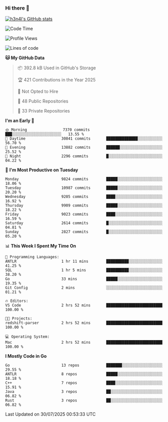 ### Hi there 👋

[![h3n4l's GitHub stats](https://github-readme-stats.vercel.app/api?username=h3n4l&count_private=true&show_icons=true&theme=radical)](https://github.com/h3n4l/github-readme-stats)

<!--START_SECTION:waka-->
![Code Time](http://img.shields.io/badge/Code%20Time-2%2C248%20hrs%207%20mins-blue)

![Profile Views](http://img.shields.io/badge/Profile%20Views-0-blue)

![Lines of code](https://img.shields.io/badge/From%20Hello%20World%20I%27ve%20Written-20.1%20million%20lines%20of%20code-blue)

**🐱 My GitHub Data** 

> 📦 392.8 kB Used in GitHub's Storage 
 > 
> 🏆 421 Contributions in the Year 2025
 > 
> 🚫 Not Opted to Hire
 > 
> 📜 48 Public Repositories 
 > 
> 🔑 33 Private Repositories 
 > 
**I'm an Early 🐤** 

```text
🌞 Morning                7370 commits        ███░░░░░░░░░░░░░░░░░░░░░░   13.55 % 
🌆 Daytime                30841 commits       ██████████████░░░░░░░░░░░   56.70 % 
🌃 Evening                13882 commits       ██████░░░░░░░░░░░░░░░░░░░   25.52 % 
🌙 Night                  2296 commits        █░░░░░░░░░░░░░░░░░░░░░░░░   04.22 % 
```
📅 **I'm Most Productive on Tuesday** 

```text
Monday                   9824 commits        █████░░░░░░░░░░░░░░░░░░░░   18.06 % 
Tuesday                  10987 commits       █████░░░░░░░░░░░░░░░░░░░░   20.20 % 
Wednesday                9205 commits        ████░░░░░░░░░░░░░░░░░░░░░   16.92 % 
Thursday                 9909 commits        █████░░░░░░░░░░░░░░░░░░░░   18.22 % 
Friday                   9023 commits        ████░░░░░░░░░░░░░░░░░░░░░   16.59 % 
Saturday                 2614 commits        █░░░░░░░░░░░░░░░░░░░░░░░░   04.81 % 
Sunday                   2827 commits        █░░░░░░░░░░░░░░░░░░░░░░░░   05.20 % 
```


📊 **This Week I Spent My Time On** 

```text
💬 Programming Languages: 
ANTLR                    1 hr 11 mins        ██████████░░░░░░░░░░░░░░░   41.25 % 
SQL                      1 hr 5 mins         ██████████░░░░░░░░░░░░░░░   38.20 % 
Go                       33 mins             █████░░░░░░░░░░░░░░░░░░░░   19.35 % 
Git Config               2 mins              ░░░░░░░░░░░░░░░░░░░░░░░░░   01.21 % 

🔥 Editors: 
VS Code                  2 hrs 52 mins       █████████████████████████   100.00 % 

🐱‍💻 Projects: 
redshift-parser          2 hrs 52 mins       █████████████████████████   100.00 % 

💻 Operating System: 
Mac                      2 hrs 52 mins       █████████████████████████   100.00 % 
```

**I Mostly Code in Go** 

```text
Go                       13 repos            ███████░░░░░░░░░░░░░░░░░░   29.55 % 
ANTLR                    8 repos             █████░░░░░░░░░░░░░░░░░░░░   18.18 % 
C++                      7 repos             ████░░░░░░░░░░░░░░░░░░░░░   15.91 % 
Java                     3 repos             ██░░░░░░░░░░░░░░░░░░░░░░░   06.82 % 
Rust                     3 repos             ██░░░░░░░░░░░░░░░░░░░░░░░   06.82 % 
```




 Last Updated on 30/07/2025 00:53:33 UTC
<!--END_SECTION:waka-->

